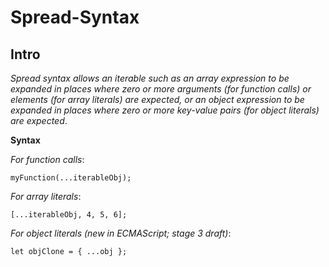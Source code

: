# Spread-Syntax 

## Intro
*Spread syntax allows an iterable such as an array expression to be expanded in places where zero or more arguments (for function calls) or elements (for array literals) are expected, or an object expression to be expanded in places where zero or more key-value pairs (for object literals) are expected*.

**Syntax**

*For function calls*:

	myFunction(...iterableObj);

*For array literals*:

	[...iterableObj, 4, 5, 6];

*For object literals (new in ECMAScript; stage 3 draft)*:	

	let objClone = { ...obj };